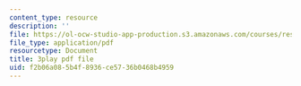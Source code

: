 ```yaml
---
content_type: resource
description: ''
file: https://ol-ocw-studio-app-production.s3.amazonaws.com/courses/res-6-012-introduction-to-probability-spring-2018/f2b06a085b4f8936ce5736b0468b4959_kwbDWPrPfQI.pdf
file_type: application/pdf
resourcetype: Document
title: 3play pdf file
uid: f2b06a08-5b4f-8936-ce57-36b0468b4959
---
```

